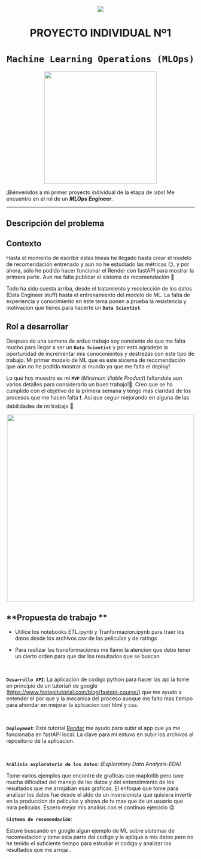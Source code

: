 <p align=center><img src=https://d31uz8lwfmyn8g.cloudfront.net/Assets/logo-henry-white-lg.png><p>

# <h1 align=center> **PROYECTO INDIVIDUAL Nº1** </h1>

# <h1 align=center>**`Machine Learning Operations (MLOps)`**</h1>

<p align="center">
<img src="https://user-images.githubusercontent.com/67664604/217914153-1eb00e25-ac08-4dfa-aaf8-53c09038f082.png"  height=300>
</p>

¡Bienvenidos a mi primer proyecto individual de la etapa de labs! Me encuentro en el rol de un ***MLOps Engineer***.  

<hr>  

## Descripción del problema

## Contexto

Hasta el momento de escribir estas lineas he llegado hasta crear el modelo de recomendación entrenado y aun no he estudiado las métricas :smirk:, y por ahora, sólo he podido hacer funcionar el Render con fastAPI para mostrar la primera parte. Aun me falta publicar el sistema de recomendación :eyes:

Todo ha sido cuesta arriba, desde el tratamiento y recolección de los datos (Data Engineer stuff) hasta el entrenamiento del modelo de ML. La falta de experiencia y conocimiento en este tema ponen a prueba la resistencia y motivacion que tienes para hacerte un **`Data Scientist`**.


## Rol a desarrollar

Despues de una semana de arduo trabajo soy conciente de que me falta mucho para llegar a ser un **`Data Scientist`** y por esto agradezo la oportunidad de incrementar mis conocimientos y destrezas con este tipo de trabajo. Mi primer modelo de ML que es este sistema de recomendación que aún no he podido mostrar al mundo ya que me falta el deploy! 

Lo que hoy muestro es mi **`MVP`** (_Minimum Viable Product_) faltandole aun varios detalles para considerarlo un buen trabajo!🤯. Creo que se ha cumplido con el objetivo de la primera semana y tengo mas claridad de los procesos que me hacen falta :exclamation:. Así que seguir mejorando en alguna de las debilidades de mi trabajo :muscle:

<p align="center">
<img src="https://github.com/soyHenry/DS_LABS/blob/main/Proyectos/Proyectos%20Individuales/PI01/Data07_MLops_API/src/DiagramaConceptualDelFlujoDeProcesos.png"  height=500>
</p>

## **Propuesta de trabajo **

+ Utilice los notebooks ETL.ipynb y Tranformacion.ipynb para traer los datos desde los archivos csv de las peliculas y de ratings

+ Para realizar las transformaciones me llamo la atencion que debo tener un cierto orden para que dar los resultados que se buscan

<br/>

**`Desarrollo API`**:   La aplicacion de codigo python para hacer las api la tome en principio de un tutoriañ de google (https://www.fastapitutorial.com/blog/fastapi-course/) que me ayudo a entender el por que y la mecanica del proceso aunque me falto mas tiempo para ahondar en mejorar la aplicacion con html y css.

<br/>


**`Deployment`**: Este tutorial [Render](https://blog.akashrchandran.in/deploying-fastapi-application-to-render) me ayudo para subir al app que ya me funcionaba en fastAPI local. La clave para mi estuvo en subir los archivos al repositorio de la aplicacion.

<br/>

**`Análisis exploratorio de los datos`**: _(Exploratory Data Analysis-EDA)_

Tome varios ejemplos que encontre de graficas con maplotlib pero tuve mucha dificultad del manejo de lso datos y del entendimiento de los resultados que me arrojaban esas graficas. El enfoque que tome para analizar los datos fue desde el aldo de un inversionista que quisiera invertir en la produccion de peliculas y shows de tv mas que de un usuario que mira peliculas. Espero mejor mis analisis con el continuo ejercicio 😉

**`Sistema de recomendación`**: 

Estuve buscando en google algun ejemplo de ML sobre sistemas de recomedacion y tome esta parte del codigo y la aplique a mis datos pero no he tenido el suficiente tiempo para estudiar el codigo y analizar los resultados que me arroja .

<br/>

<p align="center">
</p>

